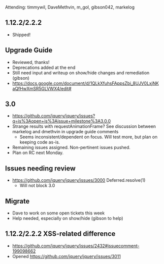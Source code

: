 Attending: timmywil, DaveMethvin, m_gol, gibson042, markelog

## 1.12.2/2.2.2
* Shipped!

## Upgrade Guide
* Reviewed, thanks!
* Deprecations added at the end
* Still need input and writeup on show/hide changes and remediation (gibson)
* https://docs.google.com/document/d/1QLkXfuhsFAppsZbi_8UJV0LxjNKaQfHwXmSR5GLVWX4/edit#

## 3.0
* https://github.com/jquery/jquery/issues?q=is%3Aopen+is%3Aissue+milestone%3A3.0.0 
* Strange results with requestAnimationFrame? See discussion between markelog and dmethvin in upgrade guide comments
  - Seems inconsistent/dependent on focus. Will test more, but plan on keeping code as-is.
* Remaining issues assigned. Non-pertinent issues pushed.
* Plan on RC next Monday.

## Issues needing review
* https://github.com/jquery/jquery/issues/3000 Deferred.resolve(1)
  - Will not block 3.0

## Migrate
* Dave to work on some open tickets this week
* Help needed, especially on show/hide (gibson to help)

## 1.12.2/2.2.2 XSS-related difference
* https://github.com/jquery/jquery/issues/2432#issuecomment-199098662 
* Opened https://github.com/jquery/jquery/issues/3011 
